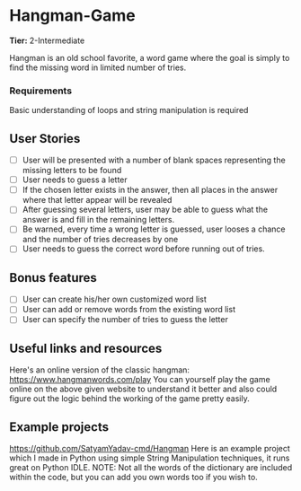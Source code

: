 # Hangman-Game

**Tier:** 2-Intermediate

Hangman is an old school favorite, a word game where the goal is simply to find the missing word in limited number of tries.
### Requirements
Basic understanding of loops and string manipulation is required

## User Stories

-   [ ] User will be presented with a number of blank spaces representing the missing letters to be found
-   [ ] User needs to guess a letter
-   [ ] If the chosen letter exists in the answer, then all places in the answer where that letter appear will be revealed
-   [ ] After guessing several letters, user may be able to guess what the answer is and fill in the remaining letters.
-   [ ] Be warned, every time a wrong letter is guessed, user looses a chance and the number of tries decreases by one
-   [ ] User needs to guess the correct word before running out of tries.

## Bonus features

-   [ ] User can create his/her own customized word list
-   [ ] User can add or remove words from the existing word list
-   [ ] User can specify the number of tries to guess the letter

## Useful links and resources

Here's an online version of the classic hangman: https://www.hangmanwords.com/play
You can yourself play the game online on the above given website to understand it better and also could figure out the logic behind the working of the game pretty easily.

## Example projects
https://github.com/SatyamYadav-cmd/Hangman
Here is an example project which I made in Python using simple String Manipulation techniques, it runs great on Python IDLE.
NOTE: Not all the words of the dictionary are included within the code, but you can add you own words too if you wish to.